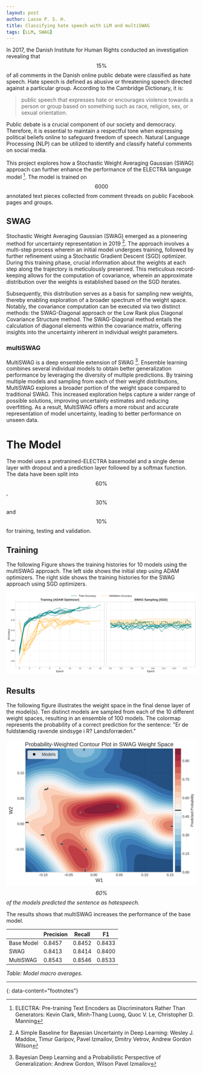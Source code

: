 ```yaml
---
layout: post
author: Lasse P. S. H.
title: Classifying hate speech with LLM and multiSWAG
tags: [LLM, SWAG]
---
```


In 2017, the Danish Institute for Human Rights conducted an investigation revealing that $$15 \%$$ of all comments in the Danish online public debate were classified as hate speech. 
Hate speech is defined as abusive or threatening speech directed against a particular group. 
According to the Cambridge Dictionary, it is:

> public speech that expresses hate or encourages violence towards a person or group based on something such as race, religion, sex, or sexual orientation.

Public debate is a crucial component of our society and democracy. 
Therefore, it is essential to maintain a respectful tone when expressing political beliefs online to safeguard freedom of speech. 
Natural Language Processing (NLP) can be utilized to identify and classify hateful comments on social media.
<br>
<br>
This project explores how a Stochastic Weight Averaging Gaussian (SWAG) approach can further enhance the performance of the ELECTRA language model [^3]. 
The model is trained on $$6000$$ annotated text pieces collected from comment threads on public Facebook pages and groups.


## SWAG
Stochastic Weight Averaging Gaussian (SWAG) emerged as a pioneering method for uncertainty representation in 2019 [^1]. The approach involves a multi-step process wherein an initial model undergoes training, followed by further refinement using a Stochastic Gradient Descent (SGD) optimizer. During this training phase, crucial information about the weights at each step along the trajectory is meticulously preserved. This meticulous record-keeping allows for the computation of covariance, wherein an approximate distribution over the weights is established based on the SGD iterates.

Subsequently, this distribution serves as a basis for sampling new weights, thereby enabling exploration of a broader spectrum of the weight space. Notably, the covariance computation can be executed via two distinct methods: the SWAG-Diagonal approach or the Low Rank plus Diagonal Covariance Structure method. The SWAG-Diagonal method entails the calculation of diagonal elements within the covariance matrix, offering insights into the uncertainty inherent in individual weight parameters.
### multiSWAG
MultiSWAG is a deep ensemble extension of SWAG [^2]. Ensemble learning combines several individual models to obtain better generalization performance by leveraging the diversity of multiple predictions. By training multiple models and sampling from each of their weight distributions, MultiSWAG explores a broader portion of the weight space compared to traditional SWAG. This increased exploration helps capture a wider range of possible solutions, improving uncertainty estimates and reducing overfitting. As a result, MultiSWAG offers a more robust and accurate representation of model uncertainty, leading to better performance on unseen data.

# The Model
The model uses a pretranined-ELECTRA basemodel and a single dense layer with dropout and a prediction layer followed by a softmax function.
The data have been split into $$60 \%$$, $$30 \%$$ and $$10 \%$$ for training, testing and validation. 

## Training
The following Figure shows the training histories for 10 models using the multiSWAG approach. 
The left side shows the initial step using ADAM optimizers. 
The right side shows the training histories for the SWAG approach using SGD optimizers.

![multi_swag_samples](/images/swag/train.png)

## Results
The following figure illustrates the weight space in the final dense layer of the model(s). Ten distinct models are sampled from each of the 10 different weight spaces, resulting in an ensemble of 100 models. The colormap represents the probability of a correct prediction for the sentence: "Er de fuldstændig ravende sindsyge i R? Landsforræderi."

![probability](/images/swag/probs.png)
*$$60 \%$$ of the models predicted the sentence as hatespeech.*


The results shows that multiSWAG increases the performance of the base model.

|             | Precision | Recall | F1     |
|-------------|-----------|--------|--------|
| Base Model  | 0.8457    | 0.8452 | 0.8433 |
| SWAG        | 0.8413    | 0.8414 | 0.8400 |
| MultiSWAG   | 0.8543    | 0.8546 | 0.8533 |

*Table: Model macro averages.*


---
{: data-content="footnotes"}
[^1]: A Simple Baseline for Bayesian Uncertainty in Deep Learning: Wesley J. Maddox, Timur Garipov, Pavel Izmailov, Dmitry Vetrov, Andrew Gordon Wilson
[^2]: Bayesian Deep Learning and a Probabilistic Perspective of Generalization: Andrew Gordon, Wilson Pavel Izmailov
[^3]: ELECTRA: Pre-training Text Encoders as Discriminators Rather Than Generators: Kevin Clark, Minh-Thang Luong, Quoc V. Le, Christopher D. Manning